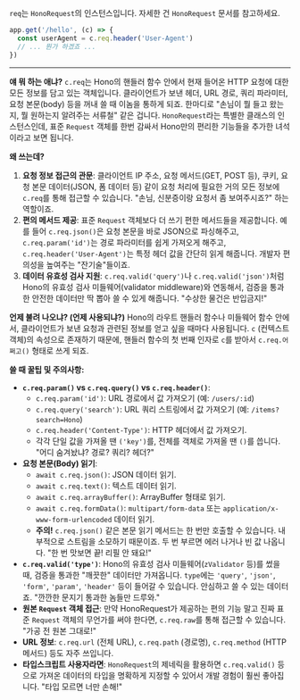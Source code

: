 `req`는 `HonoRequest`의 인스턴스입니다. 자세한 건 `HonoRequest` 문서를 참고하세요.

```javascript
app.get('/hello', (c) => {
  const userAgent = c.req.header('User-Agent')
  // ... 뭔가 하겠죠 ...
})
```

---

**얘 뭐 하는 애냐?**
`c.req`는 Hono의 핸들러 함수 안에서 현재 들어온 HTTP 요청에 대한 모든 정보를 담고 있는 객체입니다. 클라이언트가 보낸 헤더, URL 경로, 쿼리 파라미터, 요청 본문(body) 등을 꺼내 쓸 때 이놈을 통하게 되죠. 한마디로 "손님이 뭘 들고 왔는지, 뭘 원하는지 알려주는 서류철" 같은 겁니다. `HonoRequest`라는 특별한 클래스의 인스턴스인데, 표준 `Request` 객체를 한번 감싸서 Hono만의 편리한 기능들을 추가한 녀석이라고 보면 됩니다.

**왜 쓰는데?**
1.  **요청 정보 접근의 관문**: 클라이언트 IP 주소, 요청 메서드(GET, POST 등), 쿠키, 요청 본문 데이터(JSON, 폼 데이터 등) 같이 요청 처리에 필요한 거의 모든 정보에 `c.req`를 통해 접근할 수 있습니다. "손님, 신분증이랑 요청서 좀 보여주시죠?" 하는 역할이죠.
2.  **편의 메서드 제공**: 표준 `Request` 객체보다 더 쓰기 편한 메서드들을 제공합니다. 예를 들어 `c.req.json()`은 요청 본문을 바로 JSON으로 파싱해주고, `c.req.param('id')`는 경로 파라미터를 쉽게 가져오게 해주고, `c.req.header('User-Agent')`는 특정 헤더 값을 간단히 읽게 해줍니다. 개발자 편의성을 높여주는 "잔기술"들이죠.
3.  **데이터 유효성 검사 지원**: `c.req.valid('query')`나 `c.req.valid('json')`처럼 Hono의 유효성 검사 미들웨어(validator middleware)와 연동해서, 검증을 통과한 안전한 데이터만 딱 뽑아 쓸 수 있게 해줍니다. "수상한 물건은 반입금지!"

**언제 불려 나오냐? (언제 사용되냐?)**
Hono의 라우트 핸들러 함수나 미들웨어 함수 안에서, 클라이언트가 보낸 요청과 관련된 정보를 얻고 싶을 때마다 사용됩니다. `c` (컨텍스트 객체)의 속성으로 존재하기 때문에, 핸들러 함수의 첫 번째 인자로 `c`를 받아서 `c.req.어쩌고()` 형태로 쓰게 되죠.

**쓸 때 꿀팁 및 주의사항:**
*   **`c.req.param()` vs `c.req.query()` vs `c.req.header()`**:
    *   `c.req.param('id')`: URL 경로에서 값 가져오기 (예: `/users/:id`)
    *   `c.req.query('search')`: URL 쿼리 스트링에서 값 가져오기 (예: `/items?search=Hono`)
    *   `c.req.header('Content-Type')`: HTTP 헤더에서 값 가져오기.
    *   각각 단일 값을 가져올 땐 `('key')`를, 전체를 객체로 가져올 땐 `()`를 씁니다. "어디 숨겨놨냐? 경로? 쿼리? 헤더?"
*   **요청 본문(Body) 읽기**:
    *   `await c.req.json()`: JSON 데이터 읽기.
    *   `await c.req.text()`: 텍스트 데이터 읽기.
    *   `await c.req.arrayBuffer()`: ArrayBuffer 형태로 읽기.
    *   `await c.req.formData()`: `multipart/form-data` 또는 `application/x-www-form-urlencoded` 데이터 읽기.
    *   **주의!** `c.req.json()` 같은 본문 읽기 메서드는 한 번만 호출할 수 있습니다. 내부적으로 스트림을 소모하기 때문이죠. 두 번 부르면 에러 나거나 빈 값 나옵니다. "한 번 맛보면 끝! 리필 안 돼요!"
*   **`c.req.valid('type')`**: Hono의 유효성 검사 미들웨어(`zValidator` 등)를 썼을 때, 검증을 통과한 "깨끗한" 데이터만 가져옵니다. `type`에는 `'query'`, `'json'`, `'form'`, `'param'`, `'header'` 등이 들어갈 수 있습니다. 안심하고 쓸 수 있는 데이터죠. "깐깐한 문지기 통과한 놈들만 드루와."
*   **원본 `Request` 객체 접근**: 만약 HonoRequest가 제공하는 편의 기능 말고 진짜 표준 `Request` 객체의 무언가를 써야 한다면, `c.req.raw`를 통해 접근할 수 있습니다. "가공 전 원본 그대로!"
*   **URL 정보**: `c.req.url` (전체 URL), `c.req.path` (경로명), `c.req.method` (HTTP 메서드) 등도 자주 쓰입니다.
*   **타입스크립트 사용자라면**: `HonoRequest`의 제네릭을 활용하면 `c.req.valid()` 등으로 가져온 데이터의 타입을 명확하게 지정할 수 있어서 개발 경험이 훨씬 좋아집니다. "타입 모르면 너만 손해!"